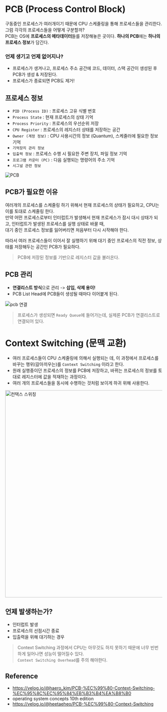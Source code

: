# PCB (Process Control Block)
구동중인 프로세스가 여러개이기 때문에 CPU 스케줄링을 통해 프로세스들을 관리한다. </br>
그럼 각각의 프로세스들을 어떻게 구분할까? </br>
PCB는 OS에 **프로세스의 메타데이터**들를 저장해놓은 곳이다. **하나의 PCB**에는 **하나의 프로세스 정보**가 담긴다. </br>

### 언제 생기고 언제 없어지나?
- 프로세스가 생겨나고, 프로세스 주소 공간에 코드, 데이터, 스택 공간이 생성된 후 PCB가 생성 & 저장된다. </br>
- 프로세스가 종료되면 PCB도 제거!

## 프로세스 정보
- `PID (Process ID)` : 프로세스 고유 식별 번호
- `Process State` : 현재 프로세스의 상태 기억
- `Process Priority` : 프로세스의 우선순위 저장
- `CPU Register` : 프로세스의 레지스터 상태를 저장하는 공간
- `Owner (계정 정보)` : CPU 사용시간의 정보 (Quantum), 스케줄러에 필요한 정보 기억
- `기억장치 관리 정보`
- `입출력 정보` : 프로세스 수행 시 필요한 주변 장치, 파일 정보 기억
- `프로그램 카운터 (PC)` : 다음 실행되는 명령어의 주소 기억
- `시그널 관련 정보` </br>

![PCB](https://user-images.githubusercontent.com/102718303/209789440-032105cc-1371-41b8-bb30-2940db268c36.png)


## PCB가 필요한 이유
여러개의 프로세스를 스케줄링 하기 위해서 현재 프로세스의 상태가 필요하고, CPU는 이를 토대로 스케줄링 한다. </br>
만약 어떤 프로세스로부터 인터럽트가 발생해서 현재 프로세스가 잠시 대시 상태가 되고, 인터럽트가 발생된 프로세스를 실행 상태로 바꿀 때, </br>
대기 중인 프로세스 정보를 잃어버리면 처음부터 다시 시작해야 한다.  </br>

따라서 여러 프로세스들이 이어서 잘 실행하기 위해 대기 중인 프로세스의 직전 정보, 상태를 저장해두는 공간인 PCB가 필요하다. </br>
> PCB에 저장된 정보를 기반으로 레지스터 값을 불러온다.


## PCB 관리
- **연결리스트 방식**으로 관리 -> **삽입, 삭제 용이!**
- PCB List Head에 PCB들이 생성될 때마다 이어붙게 된다. </br>

![pcb 연결](https://user-images.githubusercontent.com/102718303/209789493-5c33a99a-11b7-44f1-9c0e-2a47a2988b74.jpg)

>프로세스가 생성되면 `Ready Queue`에 들어가는데, 실제론 PCB가 연결리스트로 연결되어 있다. </br>
 
# Context Switching (문맥 교환)
- 여러 프로세스들이 CPU 스케줄링에 의해서 실행되는 데, 이 과정에서 프로세스를 바꾸는 행위(갈아끼우는)를 `Context Switching` 이라고 한다. 
- 원래 실행중이던 프로세스의 정보를 PCB에 저장하고, 바뀌는 프로세스의 정보를 토대로 레지스터에 값을 적재하는 과정이다. </br>
- 여러 개의 프로세스들을 동시에 수행하는 것처럼 보이게 하귀 위해 사용한다.

<img width="665" alt="컨택스 스위칭" src="https://user-images.githubusercontent.com/102718303/209789540-eb83853d-1615-40ce-bdb5-cacb13518303.png">


## 언제 발생하는가?
- 인터럽트 발생
- 프로세스의 선점시간 종료
- 입출력을 위해 대기하는 경우

> Context Switching 과정에서 CPU는 아무것도 하지 못하기 때문에 너무 빈번하게 일어나면 성능이 떨어질수 있다. </br>
> `Context Switching Overhead`를 주의 해야한다.


## Reference
- https://velog.io/@haero_kim/PCB-%EC%99%80-Context-Switching-%EC%95%8C%EC%95%84%EB%B3%B4%EA%B8%B0
- operating system concepts 10th edition
- https://velog.io/@heetaeheo/PCB-%EC%99%80-Context-Switching
